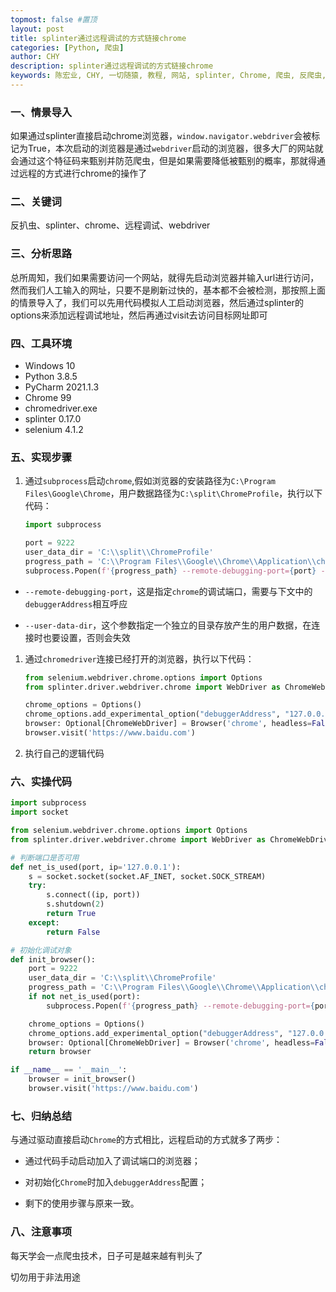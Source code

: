 ```yaml
---
topmost: false #置顶
layout: post
title: splinter通过远程调试的方式链接chrome
categories: [Python, 爬虫]
author: CHY
description: splinter通过远程调试的方式链接chrome
keywords: 陈宏业, CHY, 一切随猿, 教程, 网站, splinter, Chrome, 爬虫, 反爬虫, subprocess, remote-debugging-port, 调试Chrome, selenium, Python, Python3.8.5, PyCharm, chromedriver
---
```


### 一、情景导入
如果通过splinter直接启动chrome浏览器，`window.navigator.webdriver`会被标记为True，本次启动的浏览器是通过`webdriver`启动的浏览器，很多大厂的网站就会通过这个特征码来甄别并防范爬虫，但是如果需要降低被甄别的概率，那就得通过远程的方式进行chrome的操作了

### 二、关键词
反扒虫、splinter、chrome、远程调试、webdriver

### 三、分析思路
总所周知，我们如果需要访问一个网站，就得先启动浏览器并输入url进行访问，然而我们人工输入的网址，只要不是刷新过快的，基本都不会被检测，那按照上面的情景导入了，我们可以先用代码模拟人工启动浏览器，然后通过splinter的options来添加远程调试地址，然后再通过visit去访问目标网址即可

### 四、工具环境
+ Windows 10
+ Python 3.8.5
+ PyCharm 2021.1.3
+ Chrome 99
+ chromedriver.exe
+ splinter 0.17.0
+ selenium 4.1.2

### 五、实现步骤
1. 通过`subprocess`启动`chrome`,假如浏览器的安装路径为`C:\Program Files\Google\Chrome`，用户数据路径为`C:\split\ChromeProfile`，执行以下代码：

    ```python
    import subprocess

    port = 9222
    user_data_dir = 'C:\\split\\ChromeProfile'
    progress_path = 'C:\\Program Files\\Google\\Chrome\\Application\\chrome.exe'
    subprocess.Popen(f'{progress_path} --remote-debugging-port={port} --user-data-dir={user_data_dir}')
    ```
  * `--remote-debugging-port`，这是指定`chrome`的调试端口，需要与下文中的`debuggerAddress`相互呼应

  * `--user-data-dir`，这个参数指定一个独立的目录存放产生的用户数据，在连接时也要设置，否则会失效

1. 通过`chromedriver`连接已经打开的浏览器，执行以下代码：

    ```python
    from selenium.webdriver.chrome.options import Options
    from splinter.driver.webdriver.chrome import WebDriver as ChromeWebDriver

    chrome_options = Options()
    chrome_options.add_experimental_option("debuggerAddress", "127.0.0.1:9222")
    browser: Optional[ChromeWebDriver] = Browser('chrome', headless=False, incognito=incognito,options=chrome_options)
    browser.visit('https://www.baidu.com')
    ```
1. 执行自己的逻辑代码

### 六、实操代码
```python
import subprocess
import socket

from selenium.webdriver.chrome.options import Options
from splinter.driver.webdriver.chrome import WebDriver as ChromeWebDriver

# 判断端口是否可用
def net_is_used(port, ip='127.0.0.1'):
    s = socket.socket(socket.AF_INET, socket.SOCK_STREAM)
    try:
        s.connect((ip, port))
        s.shutdown(2)
        return True
    except:
        return False

# 初始化调试对象
def init_browser():
    port = 9222
    user_data_dir = 'C:\\split\\ChromeProfile'
    progress_path = 'C:\\Program Files\\Google\\Chrome\\Application\\chrome.exe'
    if not net_is_used(port):
        subprocess.Popen(f'{progress_path} --remote-debugging-port={port} --user-data-dir={user_data_dir}')

    chrome_options = Options()
    chrome_options.add_experimental_option("debuggerAddress", "127.0.0.1:9222")
    browser: Optional[ChromeWebDriver] = Browser('chrome', headless=False, incognito=incognito,options=chrome_options)
    return browser

if __name__ == '__main__':
    browser = init_browser()
    browser.visit('https://www.baidu.com')
```

### 七、归纳总结
与通过驱动直接启动`Chrome`的方式相比，远程启动的方式就多了两步：
    
  * 通过代码手动启动加入了调试端口的浏览器；

  * 对初始化`Chrome`时加入`debuggerAddress`配置；

  * 剩下的使用步骤与原来一致。

### 八、注意事项
每天学会一点爬虫技术，日子可是越来越有判头了

切勿用于非法用途